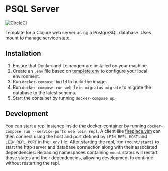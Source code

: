 # PSQL Server

[![CircleCI](https://circleci.com/gh/adamcumiskey/psql-server/tree/master.svg?style=svg&circle-token=4b5805c3dcea7774fa83b3157df70905b042cbcf)](https://circleci.com/gh/adamcumiskey/psql-server/tree/master)

Template for a Clojure web server using a PostgreSQL database. Uses [mount](https://github.com/tolitius/mount) to manage service state.

## Installation

  1. Ensure that Docker and Leinengen are installed on your machine.
  1. Create an `.env` file based on [template.env](template.env) to configure your local environment.
  1. Run `docker-compose build` to build the image.
  1. Run `docker-compose run web lein migratus migrate` to migrate the database to the latest schema.
  1. Start the container by running `docker-compose up`.

## Development

You can start a repl instance inside the docker-container by running `docker-compose run --service-ports web lein repl`.
A client like [fireplace.vim](https://github.com/tpope/vim-fireplace.git) can then connect using the host and port defined by `LEIN_REPL_HOST` and `LEIN_REPL_PORT` in the `.env` file.
After starting the repl, run `(mount/start)` to start the http server and database connection along with their associated dependencies.
Reloading namespaces containing `mount` states will restart those states and their dependencies, allowing development to continue without restarting the repl.

